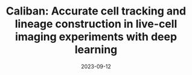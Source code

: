 ---
title: "Caliban: Accurate cell tracking and lineage construction in live-cell imaging experiments with deep learning"
collection: publications
permalink: /publication/2023-tracking
date: 2023-09-12
venue: bioRxiv
paperurl: 'https://doi.org/10.1101/803205'
github: 'https://github.com/vanvalenlab/deepcell-tracking'
authors:
    - Morgan Schwartz
    - Erick Moen
    - Geneva Miller
    - Tom Dougherty
    - Enrico Borba
    - Rachel Ding
    - William Graf
    - Edward Pao
    - David Van Valen
---